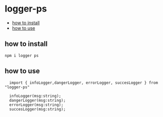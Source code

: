 # logger-ps

- [how to install](#how-to-install) 
- [how to use](#how-to-use)



## how to install 
 ```
npm i logger ps
```

## how to use 


```
  import { infoLogger,dangerLogger, errorLogger, succesLogger } from "logger-ps"
```

```
  infoLogger(msg:string);
  dangerLogger(msg:string);
  errorLogger(msg:string);
  succesLogger(msg:string);
```



